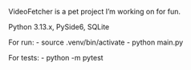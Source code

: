 VideoFetcher is a pet project I’m working on for fun.

Python 3.13.x,
PySide6,
SQLite

For run: 
    - source .venv/bin/activate
    - python main.py

For tests:
    - python -m pytest
